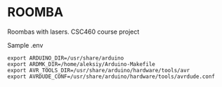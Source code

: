 # ROOMBA
Roombas with lasers. CSC460 course project


Sample .env
```
export ARDUINO_DIR=/usr/share/arduino
export ARDMK_DIR=/home/aleksiy/Arduino-Makefile
export AVR_TOOLS_DIR=/usr/share/arduino/hardware/tools/avr
export AVRDUDE_CONF=/usr/share/arduino/hardware/tools/avrdude.conf
```